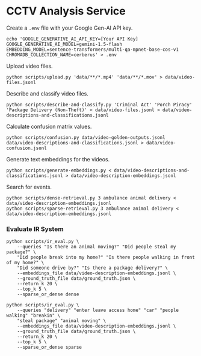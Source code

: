 # CCTV Analysis Service

Create a `.env` file with your Google Gen-AI API key.

```console
echo 'GOOGLE_GENERATIVE_AI_API_KEY=[Your API Key]
GOOGLE_GENERATIVE_AI_MODEL=gemini-1.5-flash
EMBEDDING_MODEL=sentence-transformers/multi-qa-mpnet-base-cos-v1
CHROMADB_COLLECTION_NAME=cerberus' > .env
```

Upload video files.

```console
python scripts/upload.py 'data/**/*.mp4' 'data/**/*.mov' > data/video-files.jsonl
```

Describe and classify video files.

```console
python scripts/describe-and-classify.py 'Criminal Act' 'Porch Piracy' 'Package Delivery (Non-Theft)' < data/video-files.jsonl > data/video-descriptions-and-classifications.jsonl
```

Calculate confusion matrix values.

```console
python scripts/confusion.py data/video-golden-outputs.jsonl data/video-descriptions-and-classifications.jsonl > data/video-confusion.jsonl
```

Generate text embeddings for the videos.

```console
python scripts/generate-embeddings.py < data/video-descriptions-and-classifications.jsonl > data/video-description-embeddings.jsonl
```

Search for events.

```console
python scripts/dense-retrieval.py 3 ambulance animal delivery < data/video-description-embeddings.jsonl
python scripts/sparse-retrieval.py 3 ambulance animal delivery < data/video-description-embeddings.jsonl
```

### Evaluate IR System

```console
python scripts/ir_eval.py \
    --queries "Is there an animal moving?" "Did people steal my package?" \
    "Did people break into my home?" "Is there people walking in front of my home?" \
    "Did someone drive by?" "Is there a package delivery?" \
    --embeddings_file data/video-description-embeddings.jsonl \
    --ground_truth_file data/ground_truth.json \
    --return_k 20 \
    --top_k 5 \
    --sparse_or_dense dense

python scripts/ir_eval.py \
    --queries "delivery" "enter leave access home" "car" "people walking" "breakin" \
    "steal package" "animal moving" \
    --embeddings_file data/video-description-embeddings.jsonl \
    --ground_truth_file data/ground_truth.json \
    --return_k 20 \
    --top_k 5 \
    --sparse_or_dense sparse
```
